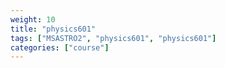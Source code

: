 ```yaml
---
weight: 10
title: "physics601"
tags: ["MSASTRO2", "physics601", "physics601"]
categories: ["course"]
---
```

